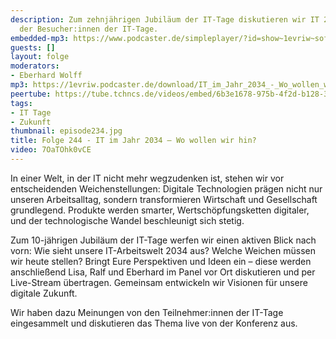 ```yaml
---
description: Zum zehnjährigen Jubiläum der IT-Tage diskutieren wir IT 2034 mit Input
  der Besucher:innen der IT-Tage.
embedded-mp3: https://www.podcaster.de/simpleplayer/?id=show~1evriw~software-architektur-im-stream~pod-78fe5aa921eaa008df32370407&v=1734016508
guests: []
layout: folge
moderators:
- Eberhard Wolff
mp3: https://1evriw.podcaster.de/download/IT_im_Jahr_2034_-_Wo_wollen_wir_hin.mp3
peertube: https://tube.tchncs.de/videos/embed/6b3e1678-975b-4f2d-b128-36ad924dfa46
tags:
- IT Tage
- Zukunft
thumbnail: episode234.jpg
title: Folge 244 - IT im Jahr 2034 – Wo wollen wir hin?
video: 7OaTOhk0vCE
---
```


In einer Welt, in der IT nicht mehr wegzudenken ist, stehen wir vor
entscheidenden Weichenstellungen: Digitale Technologien prägen nicht
nur unseren Arbeitsalltag, sondern transformieren Wirtschaft und
Gesellschaft grundlegend. Produkte werden smarter,
Wertschöpfungsketten digitaler, und der technologische Wandel
beschleunigt sich stetig.

Zum 10-jährigen Jubiläum der IT-Tage werfen wir einen aktiven Blick
nach vorn: Wie sieht unsere IT-Arbeitswelt 2034 aus? Welche Weichen
müssen wir heute stellen? Bringt Eure Perspektiven und Ideen ein –
diese werden anschließend Lisa, Ralf und Eberhard im Panel vor Ort
diskutieren und per Live-Stream übertragen. Gemeinsam entwickeln wir
Visionen für unsere digitale Zukunft.

Wir haben dazu Meinungen von den Teilnehmer:innen der IT-Tage
eingesammelt und diskutieren das Thema live von der Konferenz aus.

